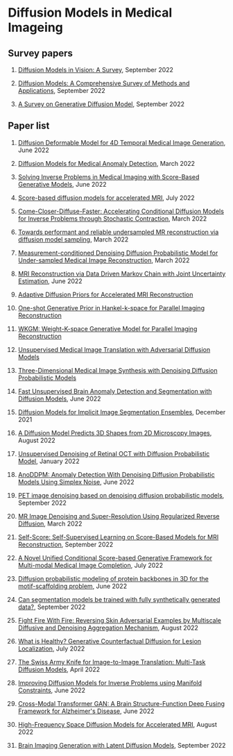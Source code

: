 # Diffusion Models in Medical Imageing




## Survey papers
1. [Diffusion Models in Vision: A Survey](https://arxiv.org/pdf/2209.04747.pdf), September 2022</br>

2. [Diffusion Models: A Comprehensive Survey of Methods and Applications](https://arxiv.org/pdf/2209.00796), September 2022</br>

3. [A Survey on Generative Diffusion Model](https://arxiv.org/pdf/2209.02646.pdf), September 2022</br>




## Paper list

1. [Diffusion Deformable Model for 4D Temporal Medical Image Generation](https://arxiv.org/abs/2206.13295), June 2022</br>

2. [Diffusion Models for Medical Anomaly Detection](https://arxiv.org/pdf/2203.04306v1.pdf), March 2022</br>

3. [Solving Inverse Problems in Medical Imaging with Score-Based Generative Models](https://arxiv.org/abs/2111.08005), June 2022</br>

4. [Score-based diffusion models for accelerated MRI](https://arxiv.org/abs/2110.05243), July 2022</br>

5. [Come-Closer-Diffuse-Faster: Accelerating Conditional Diffusion Models for Inverse Problems through Stochastic Contraction](https://arxiv.org/abs/2112.05146), March 2022</br>

6. [Towards performant and reliable undersampled MR reconstruction via diffusion model sampling](https://arxiv.org/abs/2203.04292), March 2022</br>

7. [Measurement-conditioned Denoising Diffusion Probabilistic Model for Under-sampled Medical Image Reconstruction](https://arxiv.org/abs/2203.03623), March 2022</br>

8. [MRI Reconstruction via Data Driven Markov Chain with Joint Uncertainty Estimation](https://arxiv.org/abs/2202.01479), June 2022</br>

9. [Adaptive Diffusion Priors for Accelerated MRI Reconstruction](https://arxiv.org/abs/2207.05876)</br>

10. [One-shot Generative Prior in Hankel-k-space for Parallel Imaging Reconstruction](https://arxiv.org/abs/2208.07181)</br>

11. [WKGM: Weight-K-space Generative Model for Parallel Imaging Reconstruction](https://arxiv.org/abs/2205.03883)</br>

12. [Unsupervised Medical Image Translation with Adversarial Diffusion Models](https://arxiv.org/abs/2207.08208)</br>

13. [Three-Dimensional Medical Image Synthesis with Denoising Diffusion Probabilistic Models](https://openreview.net/pdf?id=Oz7lKWVh45H)</br>

14. [Fast Unsupervised Brain Anomaly Detection and Segmentation with Diffusion Models](https://arxiv.org/abs/2206.03461), June 2022</br>

15. [Diffusion Models for Implicit Image Segmentation Ensembles](https://arxiv.org/abs/2112.03145), December 2021</br>

16. [A Diffusion Model Predicts 3D Shapes from 2D Microscopy Images](https://arxiv.org/abs/2208.14125), August 2022</br>

17. [Unsupervised Denoising of Retinal OCT with Diffusion Probabilistic Model](https://arxiv.org/abs/2201.11760), January 2022</br>

18. [AnoDDPM: Anomaly Detection With Denoising Diffusion Probabilistic Models Using Simplex Noise](https://openaccess.thecvf.com/content/CVPR2022W/NTIRE/papers/Wyatt_AnoDDPM_Anomaly_Detection_With_Denoising_Diffusion_Probabilistic_Models_Using_Simplex_CVPRW_2022_paper.pdf), June 2022</br>

19. [PET image denoising based on denoising diffusion probabilistic models](https://arxiv.org/abs/2209.06167), September 2022</br> 

20. [MR Image Denoising and Super-Resolution Using Regularized Reverse Diffusion](https://arxiv.org/pdf/2203.12621), March 2022</br> 

21. [Self-Score: Self-Supervised Learning on Score-Based Models for MRI Reconstruction](https://arxiv.org/abs/2209.00835), September 2022</br> 

22. [A Novel Unified Conditional Score-based Generative Framework for Multi-modal Medical Image Completion](https://arxiv.org/abs/2207.03430), July 2022</br>  

23. [Diffusion probabilistic modeling of protein backbones in 3D for the motif-scaffolding problem](https://arxiv.org/abs/2206.04119), June 2022</br>

24. [Can segmentation models be trained with fully synthetically generated data?](https://arxiv.org/abs/2209.08256), September 2022</br>

25. [Fight Fire With Fire: Reversing Skin Adversarial Examples by Multiscale Diffusive and Denoising Aggregation Mechanism](https://arxiv.org/abs/2208.10373), August 2022</br>

26. [What is Healthy? Generative Counterfactual Diffusion for Lesion Localization](https://arxiv.org/pdf/2207.12268), July 2022</br>  
 
27. [The Swiss Army Knife for Image-to-Image Translation: Multi-Task Diffusion Models](https://arxiv.org/pdf/2204.02641), April 2022</br>  

28. [Improving Diffusion Models for Inverse Problems using Manifold Constraints](https://arxiv.org/pdf/2206.00941), June 2022</br> 

29. [Cross-Modal Transformer GAN: A Brain Structure-Function Deep Fusing Framework for Alzheimer's Disease](https://arxiv.org/pdf/2206.13393), June 2022</br> 

30. [High-Frequency Space Diffusion Models for Accelerated MRI](https://arxiv.org/pdf/2208.05481), August 2022</br> 

31. [Brain Imaging Generation with Latent Diffusion Models](https://arxiv.org/pdf/2209.07162), September 2022</br> 
